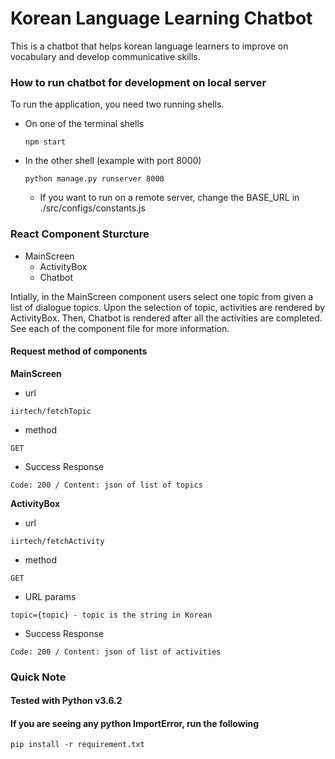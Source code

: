 # Korean Language Learning Chatbot
This is a chatbot that helps korean language learners to improve on vocabulary and develop communicative skills.

### How to run chatbot for development on local server
To run the application, you need two running shells.

- On one of the terminal shells
  ```
  npm start
  ```
- In the other shell (example with port 8000)
  ```
  python manage.py runserver 8000
  ```
  - If you want to run on a remote server, change the BASE_URL in ./src/configs/constants.js

### React Component Sturcture
- MainScreen
  - ActivityBox
  - Chatbot

Intially, in the MainScreen component users select one topic from given a list of dialogue topics.
Upon the selection of topic, activities are rendered by ActivityBox. Then, Chatbot is rendered after all the activities are completed. See each of the component file for more information.

#### Request method of components
**MainScreen**
* url 

`iirtech/fetchTopic`

* method
  
`GET`

* Success Response

`Code: 200 / Content: json of list of topics`


**ActivityBox**
* url 

`iirtech/fetchActivity`

* method
  
`GET` 

* URL params 
  
`topic={topic} - topic is the string in Korean`

* Success Response

`Code: 200 / Content: json of list of activities`

### Quick Note

#### Tested with Python v3.6.2
#### If you are seeing any python ImportError, run the following 
```
pip install -r requirement.txt
```